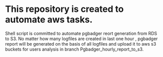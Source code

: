 # This repository is created to automate aws tasks. 
Shell script is committed to automate pgbadger reort generation from RDS to S3. No matter how many logfiles are created in last one hour , pgbadger report will be generated on the basis of all logfiles and upload it to aws s3 buckets for users analysis in branch Pgbadger_hourly_report_to_s3.
